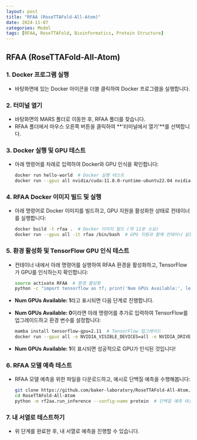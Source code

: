 ```yaml
---
layout: post
title: "RFAA (RoseTTAFold-All-Atom)"
date: 2024-11-07
categories: Model
tags: [RFAA, RoseTTAFold, Bioinformatics, Protein Structure]
---
```


## RFAA (RoseTTAFold-All-Atom) 

### 1. Docker 프로그램 실행
   - 바탕화면에 있는 Docker 아이콘을 더블 클릭하여 Docker 프로그램을 실행합니다.

### 2. 터미널 열기
   - 바탕화면의 MARS 폴더로 이동한 후, RFAA 폴더를 찾습니다.
   - RFAA 폴더에서 마우스 오른쪽 버튼을 클릭하여 **'터미널에서 열기'**를 선택합니다.

### 3. Docker 실행 및 GPU 테스트
   - 아래 명령어를 차례로 입력하여 Docker와 GPU 인식을 확인합니다:

     ```bash
     docker run hello-world  # Docker 실행 테스트
     docker run --gpus all nvidia/cuda:11.8.0-runtime-ubuntu22.04 nvidia-smi  # GPU 인식 테스트
     ```

### 4. RFAA Docker 이미지 빌드 및 실행
   - 아래 명령어로 Docker 이미지를 빌드하고, GPU 지원을 활성화한 상태로 컨테이너를 실행합니다:

     ```bash
     docker build -t rfaa .  # Docker 이미지 빌드 (약 11분 소요)
     docker run --gpus all -it rfaa /bin/bash  # GPU 지원과 함께 컨테이너 실행
     ```

### 5. 환경 활성화 및 TensorFlow GPU 인식 테스트
   - 컨테이너 내에서 아래 명령어를 실행하여 RFAA 환경을 활성화하고, TensorFlow가 GPU를 인식하는지 확인합니다:

     ```bash
     source activate RFAA  # 환경 활성화
     python -c "import tensorflow as tf; print('Num GPUs Available:', len(tf.config.list_physical_devices('GPU')))"
     ```

   - **Num GPUs Available: 1**라고 표시되면 다음 단계로 진행합니다.  
   - **Num GPUs Available: 0**이라면 아래 명령어를 추가로 입력하여 TensorFlow를 업그레이드하고 환경 변수를 설정합니다:

     ```bash
     mamba install tensorflow-gpu=2.11  # TensorFlow 업그레이드
     docker run --gpus all -e NVIDIA_VISIBLE_DEVICES=all -e NVIDIA_DRIVER_CAPABILITIES=compute,utility -it rfaa /bin/bash  # 환경변수 설정
     ```

   - **Num GPUs Available: 1**이 표시되면 성공적으로 GPU가 인식된 것입니다!

### 6. RFAA 모델 예측 테스트
   - RFAA 모델 예측을 위한 파일을 다운로드하고, 예시로 단백질 예측을 수행해봅니다:

     ```bash
     git clone https://github.com/baker-laboratory/RoseTTAFold-All-Atom.git
     cd RoseTTAFold-All-Atom
     python -m rf2aa.run_inference --config-name protein  # 단백질 예측 테스트
     ```

### 7. 내 서열로 테스트하기
   - 위 단계를 완료한 후, 내 서열로 예측을 진행할 수 있습니다.
